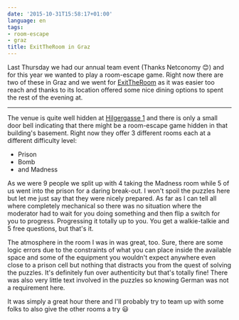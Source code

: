 ```yaml
---
date: '2015-10-31T15:58:17+01:00'
language: en
tags:
- room-escape
- graz
title: ExitTheRoom in Graz
---
```



Last Thursday we had our annual team event (Thanks Netconomy 😊) and for this
year we wanted to play a room-escape game. Right now there are two of these in
Graz and we went for [ExitTheRoom][etr] as it was easier too reach and thanks to
its location offered some nice dining options to spent the rest of the evening
at.

-----------

The venue is quite well hidden at [Hilgergasse 1][hg1] and there is only a small
door bell indicating that there might be a room-escape game hidden in that
building's basement. Right now they offer 3 different rooms each at a different
difficulty level:

* Prison
* Bomb
* and Madness

As we were 9 people we split up with 4 taking the Madness room while 5 of us
went into the prison for a daring break-out. I won't spoil the puzzles here but
let me just say that they were nicely prepared. As far as I can tell all where
completely mechanical so there was no situation where the moderator had to wait
for you doing something and then flip a switch for you to progress. Progressing
it totally up to you. You get a walkie-talkie and 5 free questions, but that's
it.

The atmosphere in the room I was in was great, too. Sure, there are some logic
errors due to the constraints of what you can place inside the available space
and some of the equipment you wouldn't expect anywhere even close to a prison
cell but nothing that distracts you from the quest of solving the puzzles. It's
definitely fun over authenticity but that's totally fine! There was also very
little text involved in the puzzles so knowing German was not a requirement
here.

It was simply a great hour there and I'll probably try to team up with some
folks to also give the other rooms a try 😃


[etr]: http://exittheroom.com/en/graz
[hg1]: https://www.openstreetmap.org/way/98618340
